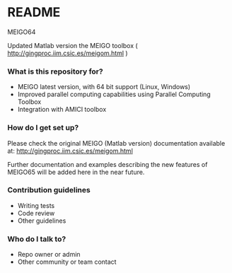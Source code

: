 # README #

MEIGO64

Updated Matlab version the MEIGO toolbox ( http://gingproc.iim.csic.es/meigom.html )

### What is this repository for? ###

* MEIGO latest version, with 64 bit support (Linux, Windows)
* Improved parallel computing capabilities using Parallel Computing Toolbox
* Integration with AMICI toolbox

### How do I get set up? ###

Please check the original MEIGO (Matlab version) documentation available at:
http://gingproc.iim.csic.es/meigom.html

Further documentation and examples describing the new features of MEIGO65 
will be added here in the near future.

### Contribution guidelines ###

* Writing tests
* Code review
* Other guidelines

### Who do I talk to? ###

* Repo owner or admin
* Other community or team contact